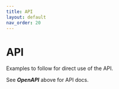 ```yaml
---
title: API
layout: default
nav_order: 20
---
```


# API

Examples to follow for direct use of the API.

See ***OpenAPI*** above for API docs.


